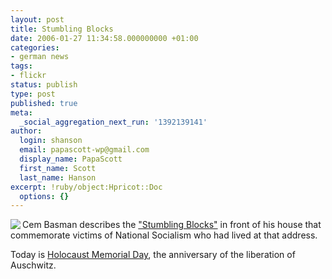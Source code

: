 ```yaml
---
layout: post
title: Stumbling Blocks
date: 2006-01-27 11:34:58.000000000 +01:00
categories:
- german news
tags:
- flickr
status: publish
type: post
published: true
meta:
  _social_aggregation_next_run: '1392139141'
author:
  login: shanson
  email: papascott-wp@gmail.com
  display_name: PapaScott
  first_name: Scott
  last_name: Hanson
excerpt: !ruby/object:Hpricot::Doc
  options: {}
---
```

<p><a href="http://vowe.net/archives/006806.html" title="This day"><img src="http://static.flickr.com/32/91723236_399a5de5c7_m.jpg" border="0" align="left" /></a> Cem Basman describes the <a href="http://vowe.net/archives/006806.html" title="This day">"Stumbling Blocks"</a> in front of his house that commemorate victims of National Socialism who had lived at that address. </p>
<p>Today is <a href="http://www.hmd.org.uk/" title="Holocaust Memorial Day">Holocaust Memorial Day</a>, the anniversary of the liberation of Auschwitz. </p>
